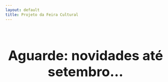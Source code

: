```yaml
---
layout: default
title: Projeto da Feira Cultural
---
```


<div style="text-align: center; margin-top: 80px;">
  <h1 style="font-size: 3em; margin-bottom: 20px;">Aguarde: novidades até setembro...</h1>
</div>
